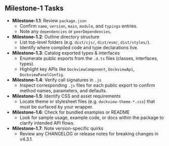 ## Milestone-1 Tasks

- **Milestone-1.1**: Review `package.json`
  - Confirm `name`, `version`, `main`, `module`, and `typings` entries.
  - Note any `dependencies` or `peerDependencies`.
- **Milestone-1.2**: Outline directory structure
  - List top-level folders (e.g. `dist/cjs/`, `dist/esm/`, `dist/styles/`).
  - Identify where compiled code and type declarations live.
- **Milestone-1.3**: Catalog exported types & interfaces
  - Enumerate public exports from the `.d.ts` files (classes, interfaces, types).
  - Highlight key APIs like `DockviewComponent`, `DockviewApi`, `DockviewPanelConfig`.
- **Milestone-1.4**: Verify call signatures in `.js`
  - Inspect corresponding `.js` files for each public export to confirm method names, parameters, and defaults.
- **Milestone-1.5**: Identify CSS and asset requirements
  - Locate theme or stylesheet files (e.g. `dockview-theme-*.css`) that must be surfaced by your wrapper.
- **Milestone-1.6**: Check for bundled examples or README
  - Look for sample usage, example code, or docs within the package to clarify intended API flows.
- **Milestone-1.7**: Note version-specific quirks
  - Review any CHANGELOG or release notes for breaking changes in v4.3.1.

